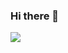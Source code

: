 ### Hi there 👋

<!--
**swings134man/swings134man** is a ✨ _special_ ✨ repository because its `README.md` (this file) appears on your GitHub profile.

Here are some ideas to get you started:

- 🔭 I’m currently working on ...
- 🌱 I’m currently learning ...
- 👯 I’m looking to collaborate on ...
- 🤔 I’m looking for help with ...
- 💬 Ask me about ...
- 📫 How to reach me: ...
- 😄 Pronouns: ...
- ⚡ Fun fact: ...
-->
<!-- 블로그  -->
<a href="https://lucas-owner.tistory.com" target="_blank">
<img src="https://img.shields.io/badge/Blog-ff69b4?style=flat-square&logo=Tistory&logoColor=000000"/>
</a>
